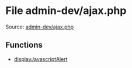 File admin-dev/ajax.php
=========

Source: [admin-dev/ajax.php](https://github.com/PrestaShop/PrestaShop/blob/1.5.3.1/admin-dev/ajax.php)



Functions
---------

* [displayJavascriptAlert](function.displayJavascriptAlert.md)
